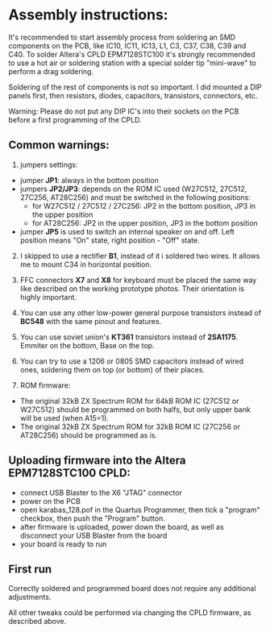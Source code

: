 # Assembly instructions:

It's recommended to start assembly process from soldering an SMD components on the PCB, like IC10, IC11, IC13, L1, C3, C37, C38, C39 and C40. To solder Altera's CPLD  EPM7128STC100 it's strongly recommended to use a hot air or soldering station with a special solder tip "mini-wave" to perform a drag soldering.

Soldering of the rest of components is not so important. I did mounted a DIP panels first, then resistors, diodes, capacitors, transistors, connectors, etc.

Warning: Please do not put any DIP IC's into their sockets on the PCB before a first programming of the CPLD. 

## Common warnings:

1) jumpers settings:

* jumper **JP1**: always in the bottom position
* jumpers **JP2/JP3**: depends on the ROM IC used (W27C512, 27C512, 27C256, AT28C256) and must be switched in the following positions:
	* for W27C512 / 27C512 / 27C256: JP2 in the bottom position, JP3 in the upper position
	* for AT28C256: JP2 in the upper position, JP3 in the bottom position
* jumper **JP5** is used to switch an internal speaker on and off. Left position means "On" state, right position - "Off" state.

2) I skipped to use a rectifier **B1**, instead of it i soldered two wires. It allows me to mount C34 in horizontal position.

3) FFC connectors **X7** and **X8** for keyboard must be placed the same way like described on the working prototype photos. Their orientation is highly important.

4) You can use any other low-power general purpose transistors instead of **BC548** with the same pinout and features.

5) You can use soviet union's **KT361** transistors instead of **2SA1175**. Emmiter on the bottom, Base on the top.

6) You can try to use a 1206 or 0805 SMD capacitors instead of wired ones, soldering them on top (or bottom) of their places.

7) ROM firmware:

- The original 32kB ZX Spectrum ROM for 64kB ROM IC (27C512 or W27C512) should be programmed on both halfs, but only upper bank will be used (when A15=1).
- The original 32kB ZX Spectrum ROM for 32kB ROM IC (27C256 or AT28C256) should be programmed as is.

## Uploading firmware into the Altera EPM7128STC100 CPLD:

* connect USB Blaster to the X6 "JTAG" connector
* power on the PCB
* open karabas_128.pof in the Quartus Programmer, then tick a "program" checkbox, then push the "Program" button.
* after firmware is uploaded, power down the board, as well as disconnect your USB Blaster from the board
* your board is ready to run

## First run

Correctly soldered and programmed board does not require any additional adjustments.
 
All other tweaks could be performed via changing the CPLD firmware, as described above.
